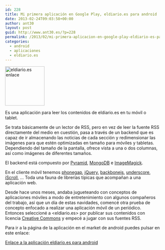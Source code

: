 ```yaml
---
id: 228
title: Mi primera aplicación en Google Play, eldiario.es para android
date: 2013-02-24T09:03:58+00:00
author: ant30
layout: post
guid: http://www.ant30.es/?p=228
permalink: /2013/02/mi-primera-aplicacion-en-google-play-eldiario-es-para-android/
categories:
  - android
  - aplicaciones
  - eldiario.es
---
```

[<img class="alignleft size-full wp-image-232" alt="eldiario.es enlace" src="http://www.ant30.es/wp-content/uploads/2013/02/brand-128.png" width="128" height="128" />](https://play.google.com/store/apps/details?id=com.thegeekbunch.eldiario)

Es una aplicación para leer los contenidos de eldiario.es en tu móvil o tablet.

Se trata básicamente de un lector de RSS, pero en vez de leer la fuente RSS directamente del medio en cuestión, pasa a través de un backend que es capaz de ir almacenando las noticias de cada sección y redimensionar las imágenes para que estén optimizadas en tamaño para móviles y tabletas. Dependiendo del tamaño de la pantalla, ofrece vista a una o dos columnas, así como imágenes de diferentes tamaños.

El backend está compuesto por <a title="Pyramid" href="http://www.pylonsproject.org/" target="_blank">Pyramid</a>, [MongoDB](http://www.mongodb.org/) e [ImageMagick](http://www.imagemagick.org).

En el cliente móvil tenemos [phonegap](http://phonegap.com/), [jQuery](http://jquery.com/), [backbonejs](http://backbonejs.org/), [underscore](http://underscorejs.org/), [iScroll](http://cubiq.org/iscroll-4), &#8230; Toda una fauna de librerías típicas que acompañan a una aplicación web.

Desde hace unos meses, andaba jugueteando con conceptos de aplicaciones móviles a modo de entretenimiento con algunos compañeros del trabajo, así que un día de estas navidades, comencé otra prueba de concepto enfocado a realizar una aplicación móvil de un periódico. Entonces seleccioné a <eldiario.es> por publicar sus contenidos con licencia [Creative Commons](http://www.eldiario.es/licencia/) y empecé a jugar con sus fuentes RSS.

Para ir a la página de la aplicación en el market de android puedes pulsar en este enlace:

[Enlace a la aplicación eldiario.es para android](https://play.google.com/store/apps/details?id=com.thegeekbunch.eldiario)